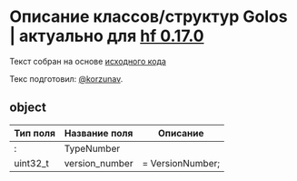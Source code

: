 # Описание классов/структур Golos | актуально для [hf 0.17.0](https://github.com/GolosChain/golos/releases/tag/v0.17.0)
Текст собран на основе [исходного кода](https://github.com/GolosChain/golos/tree/master/libraries/chainbase/include/chainbase/chainbase.hpp)

Текс подготовил: [@korzunav](https://golos.io/@korzunav).

## object


|Тип поля|Название поля|Описание|
|--------|-------------|--------|
|:|TypeNumber||
|uint32_t|version_number|= VersionNumber;|
